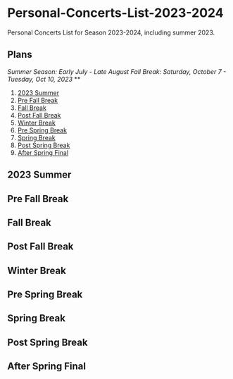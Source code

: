 # Personal-Concerts-List-2023-2024
Personal Concerts List for Season 2023-2024, including summer 2023.


## Plans
*Summer Season: Early July - Late August*
*Fall Break: Saturday, October 7 - Tuesday, Oct 10, 2023*
**
1. [2023 Summer](#2023-Summer)
2. [Pre Fall Break](#Pre-Fall-Break)
3. [Fall Break](#Fall-Break)
4. [Post Fall Break](#Post-Fall-Break)
5. [Winter Break](#Winter-Break)
6. [Pre Spring Break](#Pre-Spring-Break)
7. [Spring Break](#Spring-Break)
8. [Post Spring Break](#Post-Spring-Break)
9. [After Spring Final](#After-Spring-Final)


## 2023 Summer

## Pre Fall Break

## Fall Break

## Post Fall Break

## Winter Break

## Pre Spring Break

## Spring Break

## Post Spring Break

## After Spring Final
